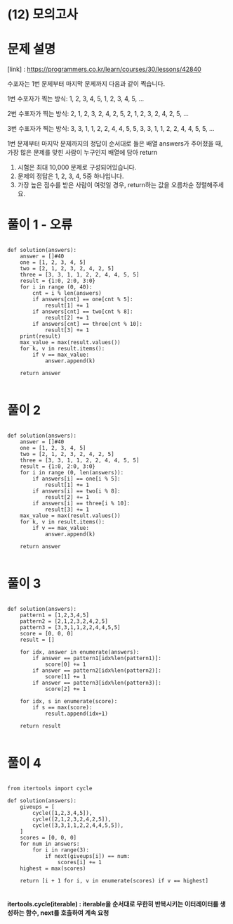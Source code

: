 # (12) 모의고사
# 문제 설명
[link] : https://programmers.co.kr/learn/courses/30/lessons/42840

수포자는 1번 문제부터 마지막 문제까지 다음과 같이 찍습니다.

1번 수포자가 찍는 방식: 1, 2, 3, 4, 5, 1, 2, 3, 4, 5, ...

2번 수포자가 찍는 방식: 2, 1, 2, 3, 2, 4, 2, 5, 2, 1, 2, 3, 2, 4, 2, 5, ...

3번 수포자가 찍는 방식: 3, 3, 1, 1, 2, 2, 4, 4, 5, 5, 3, 3, 1, 1, 2, 2, 4, 4, 5, 5, ...

1번 문제부터 마지막 문제까지의 정답이 순서대로 들은 배열 answers가 주어졌을 때, 가장 많은 문제를 맞힌 사람이 누구인지 배열에 담아 
return

1. 시험은 최대 10,000 문제로 구성되어있습니다.
2. 문제의 정답은 1, 2, 3, 4, 5중 하나입니다.
3. 가장 높은 점수를 받은 사람이 여럿일 경우, return하는 값을 오름차순 정렬해주세요.
# 풀이 1 - 오류
<pre>
<code>
def solution(answers):
    answer = []#40
    one = [1, 2, 3, 4, 5]
    two = [2, 1, 2, 3, 2, 4, 2, 5]
    three = [3, 3, 1, 1, 2, 2, 4, 4, 5, 5]
    result = {1:0, 2:0, 3:0}
    for i in range (0, 40):
        cnt = i % len(answers)
        if answers[cnt] == one[cnt % 5]:
            result[1] += 1
        if answers[cnt] == two[cnt % 8]:
            result[2] += 1
        if answers[cnt] == three[cnt % 10]:
            result[3] += 1
    print(result)
    max_value = max(result.values())
    for k, v in result.items():
        if v == max_value:
            answer.append(k)
    
    return answer
</code>
</pre>
# 풀이 2
<pre>
<code>
def solution(answers):
    answer = []#40
    one = [1, 2, 3, 4, 5]
    two = [2, 1, 2, 3, 2, 4, 2, 5]
    three = [3, 3, 1, 1, 2, 2, 4, 4, 5, 5]
    result = {1:0, 2:0, 3:0}
    for i in range (0, len(answers)):
        if answers[i] == one[i % 5]:
            result[1] += 1
        if answers[i] == two[i % 8]:
            result[2] += 1
        if answers[i] == three[i % 10]:
            result[3] += 1
    max_value = max(result.values())
    for k, v in result.items():
        if v == max_value:
            answer.append(k)
    
    return answer
</code>
</pre>

# 풀이 3
<pre>
<code>
def solution(answers):
    pattern1 = [1,2,3,4,5]
    pattern2 = [2,1,2,3,2,4,2,5]
    pattern3 = [3,3,1,1,2,2,4,4,5,5]
    score = [0, 0, 0]
    result = []

    for idx, answer in enumerate(answers):
        if answer == pattern1[idx%len(pattern1)]:
            score[0] += 1
        if answer == pattern2[idx%len(pattern2)]:
            score[1] += 1
        if answer == pattern3[idx%len(pattern3)]:
            score[2] += 1

    for idx, s in enumerate(score):
        if s == max(score):
            result.append(idx+1)

    return result
</code>
</pre>
# 풀이 4
<pre>
<code>
from itertools import cycle

def solution(answers):
    giveups = [
        cycle([1,2,3,4,5]),
        cycle([2,1,2,3,2,4,2,5]),
        cycle([3,3,1,1,2,2,4,4,5,5]),
    ]
    scores = [0, 0, 0]
    for num in answers:
        for i in range(3):
            if next(giveups[i]) == num:
                scores[i] += 1
    highest = max(scores)

    return [i + 1 for i, v in enumerate(scores) if v == highest]
</code>
</pre>
#### itertools.cycle(iterable) : iterable을 순서대로 무한히 반복시키는 이터레이터를 생성하는 함수, next를 호출하여 계속 요청
